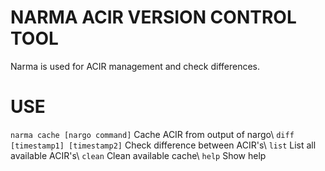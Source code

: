 # NARMA ACIR VERSION CONTROL TOOL
Narma is used for ACIR management and check differences.
# USE
`narma cache [nargo command]`    Cache ACIR from output of nargo\\
`diff [timestamp1] [timestamp2]` Check difference between ACIR's\\
`list`                           List all available ACIR's\\
`clean`                          Clean available cache\\
`help`                           Show help
